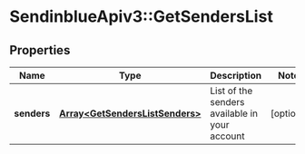# SendinblueApiv3::GetSendersList

## Properties
Name | Type | Description | Notes
------------ | ------------- | ------------- | -------------
**senders** | [**Array&lt;GetSendersListSenders&gt;**](GetSendersListSenders.md) | List of the senders available in your account | [optional] 


